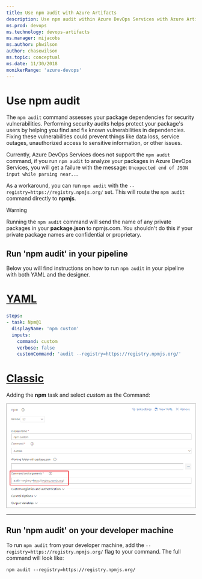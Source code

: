 ```yaml
---
title: Use npm audit with Azure Artifacts
description: Use npm audit within Azure DevOps Services with Azure Artifacts
ms.prod: devops
ms.technology: devops-artifacts
ms.manager: mijacobs
ms.author: phwilson
author: chasewilson
ms.topic: conceptual
ms.date: 11/30/2018
monikerRange: 'azure-devops'
---
```


# Use npm audit

The `npm audit` command assesses your package dependencies for security vulnerabilities. Performing security audits helps protect your package's users by helping you find and fix known vulnerabilities in dependencies. Fixing these vulnerabilities could prevent things like data loss, service outages, unauthorized access to sensitive information, or other issues.

Currently, Azure DevOps Services does not support the `npm audit` command, if you run `npm audit` to analyze your packages in Azure DevOps Services, you will get a failure with the message: `Unexpected end of JSON input while parsing near..`.

As a workaround, you can run `npm audit` with the `--registry=https://registry.npmjs.org/` set. This will route the `npm audit` command directly to **npmjs**.

>[!WARNING]
> Running the `npm audit` command will send the name of any private packages in your **package.json** to npmjs.com. You shouldn't do this if your private package names are confidential or proprietary.

## Run 'npm audit' in your pipeline

Below you will find instructions on how to run `npm audit` in your pipeline with both YAML and the designer.

# [YAML](#tab/yaml)

```yaml
steps:
- task: Npm@1
  displayName: 'npm custom'
  inputs:
    command: custom
    verbose: false
    customCommand: 'audit --registry=https://registry.npmjs.org/'
```

# [Classic](#tab/classic)

Adding the **npm** task and select _custom_ as the Command:

![Custom npm task form with the audit command in the Command and Arguments field](_img/npm-audit-task.png)

---

## Run 'npm audit' on your developer machine

To run `npm audit` from your developer machine, add the `--registry=https://registry.npmjs.org/` flag to your command. The full command will look like:

```
npm audit --registry=https://registry.npmjs.org/
```
